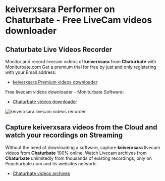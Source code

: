 # keiverxsara Performer on Chaturbate - Free LiveCam videos downloader

## Chaturbate Live Videos Recorder

Monitor and record livecam videos of **keiverxsara** from **Chaturbate** with Moniturbate.com
Get a premium trial for free by just and only registering with your Email address:
* [keiverxsara Premium videos downloader](https://moniturbate.com/request-demo-licence-key.html)

Free livecam videos downloader - Moniturbate Software:
* [Chaturbate videos downloader](https://moniturbate.com/moniturbate-download-software.html)

![keiverxsara livecam videos recorder](https://peachurnet.com/templates/moniturbate-software.png)


## Capture keiverxsara videos from the Cloud and watch your recordings on Streaming

Without the need of downloading a software, capture **keiverxsara** livecam videos from **Chaturbate** 100% online.
Watch Livecam archives from **Chaturbate** unlimitedly from thousands of existing recordings, only on Peachurbate.com and its websites network:
* [Chaturbate videos archives](https://peachurnet.com/)